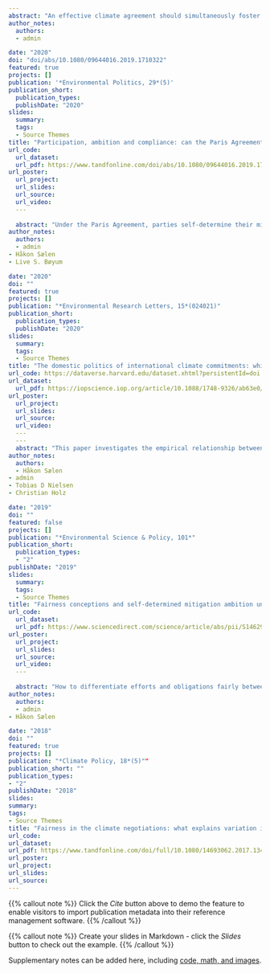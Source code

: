 ```yaml
---
abstract: "An effective climate agreement should simultaneously foster broad participation, high ambition, and sufficient compliance: this is the effectiveness trilemma. While the Paris Agreement has been acclaimed for spurring universal participation, its mitigation mechanism – an unenforced bottom-up framework of voluntary pledges – has been criticized for lacking ambition and incentivizing free riding. Does the Paris Agreement come with effectiveness trade-offs? How ambitious is the Agreement, and how likely is it that countries will comply with it? Using an effectiveness formula to assess ambition, I find that the Paris Agreement constitutes an important improvement compared to business-as-usual. Further, based on evidence from interviews with 21 climate negotiators and observers, the compliance prospects of the Agreement are evaluated as moderately positive. I conclude that the Agreement has the potential to overcome the effectiveness trilemma, and outline policy measures for achieving that objective."
author_notes:
  authors:
  - admin

date: "2020"
doi: "doi/abs/10.1080/09644016.2019.1710322"
featured: true
projects: []
publication: '*Environmental Politics, 29*(5)'
publication_short: 
  publication_types:
  publishDate: "2020"
slides: 
  summary: 
  tags:
  - Source Themes
title: "Participation, ambition and compliance: can the Paris Agreement solve the effectiveness trilemma?"
url_code: 
  url_dataset: 
  url_pdf: https://www.tandfonline.com/doi/abs/10.1080/09644016.2019.1710322
url_poster: 
  url_project: 
  url_slides: 
  url_source: 
  url_video: 
  ---
  
  abstract: "Under the Paris Agreement, parties self-determine their mitigation ambition level by submitting Nationally Determined Contributions (NDCs). Extant assessments find that the collective ambition of current pledges is not line with the Agreement's goals and that individual ambition varies greatly across countries, but there have not been attempts at explaining this variation. This paper identifies several potential drivers of national climate ambition, and tests whether these can account for differences in the ambition level of countries' mitigation targets under the Paris Agreement. After outlining theorized relationships between a set of domestic political characteristics and climate policy ambition, regression analysis is used to assess the effects of different potential drivers across a dataset of 170 countries. We find that a country's level of democracy and vulnerability to climate change have positive effects on NDC ambition, while coal rent and GDP have negative effects. Our findings suggest that these objective factors are more important than subjective factors, while the most influential subjective factor is the cosmopolitanism-nativism value dimension."
author_notes:
  authors:
  - admin
- Håkon Sælen
- Live S. Bøyum

date: "2020"
doi: ""
featured: true
projects: []
publication: "*Environmental Research Letters, 15*(024021)"
publication_short: 
  publication_types:
  publishDate: "2020"
slides: 
  summary:
  tags:
  - Source Themes
title: "The domestic politics of international climate commitments: which factors explain cross-country variation in NDC ambition?"
url_code: https://dataverse.harvard.edu/dataset.xhtml?persistentId=doi:10.7910/DVN/ZPDOYT
url_dataset: 
  url_pdf: https://iopscience.iop.org/article/10.1088/1748-9326/ab63e0/meta
url_poster: 
  url_project: 
  url_slides: 
  url_source: 
  url_video: 
  ---
  ---
  abstract: "This paper investigates the empirical relationship between countries’ expressed concerns with fairness and the ambition levels in their pledged contributions (NDCs) to the Paris Agreement, asking the following questions: 1) Are the NDCs of countries who express the most concern with fairness more or less ambitious than those of other countries? 2) Does the relationship between fairness and ambition vary across the three fairness principles: Responsibility, Capability, and Rights (needs)? and 3) Is there a tendency for countries to support the fairness principle that implies the largest emissions share for themselves if that principle were used to allocate emissions across countries? The analysis reveals considerable variation in both fairness concerns and assessed NDC ambitions, but no clear relationship between the two. Countries’ expressed support for fairness principles does not correlate with the ambition levels of their NDCs, whether principles are aggregated or disaggregated. The analysis also finds no evidence that countries strategically advocate the fairness principle that allocates them the largest \“fair\” emissions share."
author_notes:
  authors:
  - Håkon Sælen
- admin
- Tobias D Nielsen
- Christian Holz

date: "2019"
doi: ""
featured: false
projects: []
publication: "*Environmental Science & Policy, 101*"
publication_short: 
  publication_types:
  - "2"
publishDate: "2019"
slides: 
  summary: 
  tags:
  - Source Themes
title: "Fairness conceptions and self-determined mitigation ambition under the Paris Agreement: Is there a relationship?"
url_code:
  url_dataset: 
  url_pdf: https://www.sciencedirect.com/science/article/abs/pii/S1462901119302461
url_poster: 
  url_project: 
  url_slides: 
  url_source: 
  url_video: 
  ---
  
  abstract: "How to differentiate efforts and obligations fairly between countries has been among the most central and controversial issues in climate negotiations. This article analyses countries’ fairness conceptions as expressed in position documents submitted during negotiations leading to the Paris Agreement. A regression analysis investigates which country characteristics predict relative support for three fundamental fairness principles – Responsibility, Capability and Rights (needs). The most consistent and important explanatory variable turns out to be whether a country is included in Annex I to the United Nations Framework Convention on Climate Change (UNFCCC), which lists developed countries. This finding is compatible with the hypothesis that parties invoke fairness principles with the goal of advancing their own interests: non-Annex I parties wanted this particular scheme of differentiation to be upheld in the Paris Agreement, whereas Annex I parties advocated its removal. Notably, the outcome in Paris omits references to Annex I. However, the Agreement does contain multiple references to ‘developed’ versus ‘developing’ countries, hence introducing a more subtle and ambiguous differentiation than before. Post-Paris, seemingly technical discussions have encountered ‘roadblocks’ that partially derive from how the Agreement resolved the issue of differentiation between developed and developing countries. It therefore appears that negotiators will have to continue to deal with this issue, even though it may take on a new dynamic now that the Annex I division has less force. Looking for pragmatic solutions tailored to each substantive agenda point will be likely more fruitful than discussions at the level of fairness principles aiming for one overarching solution."
author_notes:
  authors:
  - admin
- Håkon Sælen

date: "2018"
doi: ""
featured: true
projects: []
publication: "*Climate Policy, 18*(5)""
publication_short: ""
publication_types:
- "2"
publishDate: "2018"
slides: 
summary: 
tags:
- Source Themes
title: "Fairness in the climate negotiations: what explains variation in parties\’ expressed conceptions?"
url_code:
url_dataset: 
url_pdf: https://www.tandfonline.com/doi/full/10.1080/14693062.2017.1341372?scroll=top&needAccess=true
url_poster: 
url_project: 
url_slides: 
url_source: 
---
```


{{% callout note %}}
Click the *Cite* button above to demo the feature to enable visitors to import publication metadata into their reference management software.
{{% /callout %}}

{{% callout note %}}
Create your slides in Markdown - click the *Slides* button to check out the example.
{{% /callout %}}

Supplementary notes can be added here, including [code, math, and images](https://wowchemy.com/docs/writing-markdown-latex/).
